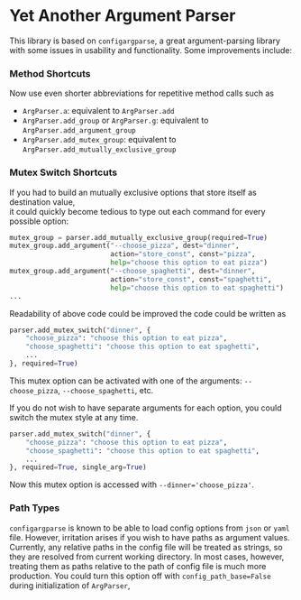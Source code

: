 # Yet Another Argument Parser

This library is based on `configargparse`, a great argument-parsing library with
some issues in usability and functionality. Some improvements include:

### Method Shortcuts ###

Now use even shorter abbreviations for repetitive method calls such as 

  - `ArgParser.a`: equivalent to `ArgParser.add`
  - `ArgParser.add_group` or `ArgParser.g`: equivalent to `ArgParser.add_argument_group`
  - `ArgParser.add_mutex_group`: equivalent to `ArgParser.add_mutually_exclusive_group`
  
### Mutex Switch Shortcuts ###

If you had to build an mutually exclusive options that store itself as destination value,  
it could quickly become tedious to type out each command for every possible option:
 
```python
mutex_group = parser.add_mutually_exclusive_group(required=True)
mutex_group.add_argument("--choose_pizza", dest="dinner", 
                         action="store_const", const="pizza", 
                         help="choose this option to eat pizza")
mutex_group.add_argument("--choose_spaghetti", dest="dinner", 
                         action="store_const", const="spaghetti", 
                         help="choose this option to eat spaghetti")
...
```

Readability of above code could be improved the code could be written as

```python
parser.add_mutex_switch("dinner", {
    "choose_pizza": "choose this option to eat pizza",
    "choose_spaghetti": "choose this option to eat spaghetti",
    ...
}, required=True)
```

This mutex option can be activated with one of the arguments: `--choose_pizza`, 
`--choose_spaghetti`, etc.

If you do not wish to have separate arguments for each option, you could switch
 the mutex style at any time.
 
 
```python
parser.add_mutex_switch("dinner", {
    "choose_pizza": "choose this option to eat pizza",
    "choose_spaghetti": "choose this option to eat spaghetti",
    ...
}, required=True, single_arg=True)
```

Now this mutex option is accessed with `--dinner='choose_pizza'`.
 
### Path Types ###

`configargparse` is known to be able to load config options from `json` or `yaml` file.
However, irritation arises if you wish to have paths as argument values. Currently, any relative paths in the config file will be treated as strings, so they are resolved from current working directory.
In most cases, however, treating them as paths relative to the path of config file is much more production. You could turn this option off with `config_path_base=False` during initialization of `ArgParser`,  